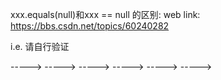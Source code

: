 xxx.equals(null)和xxx == null 的区别:
web link: https://bbs.csdn.net/topics/60240282

i.e. 请自行验证


 -----> -----> -----> -----> -----> -----> 








